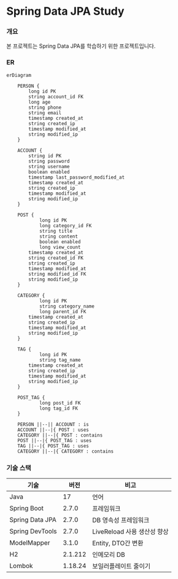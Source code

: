 # Spring Data JPA Study

### 개요

본 프로젝트는 Spring Data JPA를 학습하기 위한 프로젝트입니다.



### ER

```mermaid
erDiagram

    PERSON {
        long id PK
        string account_id FK
        long age
        string phone
        string email
        timestamp created_at
        string created_ip
        timestamp modified_at
        string modified_ip
    }
    
    ACCOUNT {
        string id PK
        string password
        string username
        boolean enabled
        timestamp last_password_modified_at
        timestamp created_at
        string created_ip
        timestamp modified_at
        string modified_ip
    }
    
    POST {
    		long id PK
    		long category_id FK
    		string title
    		string content
    		boolean enabled
    		long view_count
        timestamp created_at
        string created_id FK
        string created_ip
        timestamp modified_at
        string modified_id FK
        string modified_ip
    }

    CATEGORY {
    		long id PK
    		string category_name
    		long parent_id FK
        timestamp created_at
        string created_ip
        timestamp modified_at
        string modified_ip
    }
    
    TAG {
    		long id PK
    		string tag_name
        timestamp created_at
        string created_ip
        timestamp modified_at
        string modified_ip
    }
    
    POST_TAG {
    		long post_id FK
    		long tag_id FK
    }

    PERSON ||--|| ACCOUNT : is
    ACCOUNT ||--|{ POST : uses
    CATEGORY ||--|{ POST : contains
    POST ||--|{ POST_TAG : uses
    TAG ||--|{ POST_TAG : uses
    CATEGORY ||--|{ CATEGORY : contains
```



### 기술 스택

| 기술            | 버전    | 비고                        |
| --------------- | ------- | --------------------------- |
| Java            | 17      | 언어                        |
| Spring Boot     | 2.7.0   | 프레임워크                  |
| Spring Data JPA | 2.7.0   | DB 영속성 프레임워크        |
| Spring DevTools | 2.7.0   | LiveReload 사용 생산성 향상 |
| ModelMapper     | 3.1.0   | Entity, DTO간 변환          |
| H2              | 2.1.212 | 인메모리 DB                 |
| Lombok          | 1.18.24 | 보일러플레이트 줄이기       |



